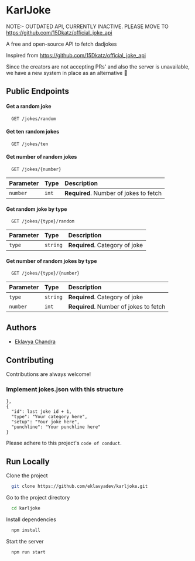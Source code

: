 
# KarlJoke
NOTE:- OUTDATED API, CURRENTLY INACTIVE. PLEASE MOVE TO https://github.com/15Dkatz/official_joke_api

A free and open-source API to fetch dadjokes

Inspired from https://github.com/15Dkatz/official_joke_api

Since the creators are not accepting PRs' and also the server is unavailable, we have a new system in place as an alternative 🚀


## Public Endpoints

#### Get a random joke

```http
  GET /jokes/random
```
#### Get ten random jokes

```http
  GET /jokes/ten
```
#### Get number of random jokes

```http
  GET /jokes/{number}
```

| Parameter | Type     | Description                       |
| :-------- | :------- | :-------------------------------- |
| `number`      | `int` | **Required**. Number of jokes to fetch |

#### Get random joke by type
```http
  GET /jokes/{type}/random
```
| Parameter | Type     | Description                       |
| :-------- | :------- | :-------------------------------- |
| `type`      | `string` | **Required**. Category of joke |

#### Get number of random jokes by type
```http
  GET /jokes/{type}/{number}
```
| Parameter | Type     | Description                       |
| :-------- | :------- | :-------------------------------- |
| `type`      | `string` | **Required**. Category of joke |
| `number`      | `int` | **Required**. Number of jokes to fetch |




  
## Authors

- [Eklavya Chandra](https://www.github.com/eklavyadev)

  
## Contributing

Contributions are always welcome!

### Implement jokes.json with this structure
```
},
{
  "id": last joke id + 1,
  "type": "Your category here",
  "setup": "Your joke here",
  "punchline": "Your punchline here"
}
```

Please adhere to this project's `code of conduct`.

  
## Run Locally

Clone the project

```bash
  git clone https://github.com/eklavyadev/karljoke.git
```

Go to the project directory

```bash
  cd karljoke
```

Install dependencies

```bash
  npm install
```

Start the server

```bash
  npm run start
```

  
